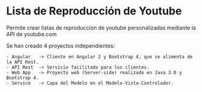 # Lista de Reproducción de Youtube

Permite crear listas de reproducción de youtube personalizadas mediante la API de youtube.com

Se han creado 4 proyectos independientes:

	- Angular 	-> Cliente en Angular 2 y Bootstrap 4, que se alimenta de la API Rest.
	- API Rest 	-> Servicio facilitado para los clientes.
	- Web App	-> Proyecto web (Server-side) realizado en Java 3.0 y Bootstrap 4.
	- Service	-> Capa del Modelo en el Modelo-Vista-Controlador.
	
